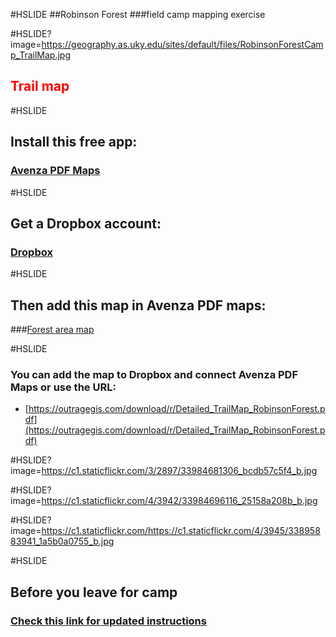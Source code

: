 #HSLIDE
##Robinson Forest
###field camp mapping exercise

#HSLIDE?image=https://geography.as.uky.edu/sites/default/files/RobinsonForestCamp_TrailMap.jpg
<h2 style="color:#f00;text-shadow: 2px 2px 4px #fff;">Trail map</h2>


#HSLIDE
## Install this free app:
### [Avenza PDF Maps](http://www.avenza.com/pdf-maps)

#HSLIDE
## Get a Dropbox account:
### [Dropbox](https://www.dropbox.com/home)

#HSLIDE
## Then add this map in Avenza PDF maps:
###[Forest area map](https://outragegis.com/download/r/Detailed_TrailMap_RobinsonForest.pdf)

#HSLIDE
### You can add the map to Dropbox and connect Avenza PDF Maps or use the URL:
* [https://outragegis.com/download/r/Detailed_TrailMap_RobinsonForest.pdf](https://outragegis.com/download/r/Detailed_TrailMap_RobinsonForest.pdf)

#HSLIDE?image=https://c1.staticflickr.com/3/2897/33984681306_bcdb57c5f4_b.jpg

#HSLIDE?image=https://c1.staticflickr.com/4/3942/33984696116_25158a208b_b.jpg

#HSLIDE?image=https://c1.staticflickr.com/https://c1.staticflickr.com/4/3945/33895883941_1a5b0a0755_b.jpg


#HSLIDE
## Before you leave for camp
### [Check this link for updated instructions](https://gitpitch.com/boydx/geosalad/robinson-forests)
















